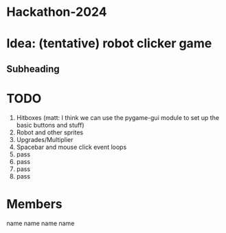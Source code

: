 # Hackathon-2024

# Idea: (tentative) robot clicker game
## Subheading


# TODO
1. Hitboxes (matt: I think we can use the pygame-gui module to set up the basic buttons and stuff)
2. Robot and other sprites
3. Upgrades/Multiplier
4. Spacebar and mouse click event loops
5. pass
6. pass
7. pass
8. pass

# Members
name
name
name
name
